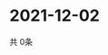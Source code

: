 # 2021-12-02
  共 0条

  <!-- BEGIN -->
  <!-- 最后更新时间Thu Dec 02 2021 04:05:41 GMT+0000 (Coordinated Universal Time) -->
  
  <!-- END -->
  
  